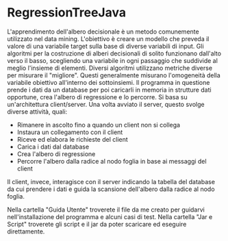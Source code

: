 # RegressionTreeJava
L'apprendimento dell'albero decisionale è un metodo comunemente utilizzato nel data mining. L'obiettivo è creare un modello che preveda il valore di una variabile target sulla 
base di diverse variabili di input. Gli algoritmi per la costruzione di alberi decisionali di solito funzionano dall'alto verso il basso, scegliendo una variabile in ogni 
passaggio che suddivide al meglio l'insieme di elementi. Diversi algoritmi utilizzano metriche diverse per misurare il "migliore". Questi generalmente misurano l'omogeneità della 
variabile obiettivo all'interno dei sottoinsiemi.
Il programma in questione prende i dati da un database per poi caricarli in memoria in strutture dati opportune, crea l'albero di regressione e lo percorre. Si basa su 
un'architettura client/server. Una volta avviato il server, questo svolge diverse attività, quali:
* Rimanere in ascolto fino a quando un client non si collega
* Instaura un collegamento con il client
* Riceve ed elabora le richieste del client
* Carica i dati dal database
* Crea l'albero di regressione
* Percorre l'albero dalla radice al nodo foglia in base ai messaggi del client

Il client, invece, interagisce con il server indicando la tabella del database da cui prendere i dati e guida la scansione dell'albero dalla radice al nodo foglia.

Nella cartella "Guida Utente" troverete il file da me creato per guidarvi nell'installazione del programma e alcuni casi di test.
Nella cartella "Jar e Script" troverete gli script e il jar da poter scaricare ed eseguire direttamente.
